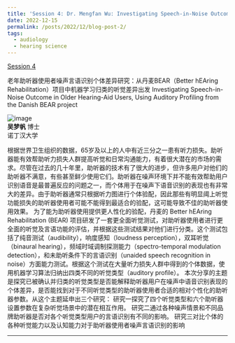 ```yaml
---
title: 'Session 4: Dr. Mengfan Wu: Investigating Speech-in-Noise Outcome in Older Hearing-Aid Users, Using Auditory Profiling from the Danish BEAR project'
date: 2022-12-15
permalink: /posts/2022/12/blog-post-2/
tags:
  - audiology
  - hearing science
---
```


[Session 4](https://www.bilibili.com/video/BV1VJ4m1Y7i9/?spm_id_from=333.999.0.0)

老年助听器使用者噪声言语识别个体差异研究：从丹麦BEAR（Better hEAring Rehabilitation）项目中机器学习归类的听觉差异出发
Investigating Speech-in-Noise Outcome in Older Hearing-Aid Users, Using Auditory Profiling from the Danish BEAR project

![image](https://github.com/sqgwang/sqgwang.github.io/assets/126608806/b937b309-3767-4e58-8283-18e0f4b3aa91)
<br>**吴梦帆** 博士
<br>诺丁汉大学

根据世界卫生组织的数据，65岁及以上的人中有近三分之一患有听力损失。助听器能有效帮助听力损失人群提高听觉和日常沟通能力，有着很大潜在的市场的需求。尽管在过去的几十年里，助听器的技术有了很大的进步，但许多用户对他们的助听器不满意，有些甚至鲜少使用它们。助听器在噪声环境下并不能有效帮助用户识别语音是最普遍反应的问题之一，而个体用于在噪声下语音识别的表现也有非常大的差异。由于助听器通常只根据听力图进行个体验配，因此那些有明显阈上听觉功能损失的助听器使用者可能不能得到最适合的验配，这可能导致不佳的助听器使用效果。
为了能为助听器使用提供更人性化的验配，丹麦的 Better hEAring Rehabilitation (BEAR) 项目研发了一套更全面听觉测试，对助听器使用者进行更全面的听觉及言语功能的评估，并根据这些测试结果对他们进行分类。这个测试包括了纯音测试（audibility），响度感知（loudness perception），双耳听觉 （binaural hearing），频域时域调制探测能力（spectro-temporal modulation detection），和未助听条件下的言语识别（unaided speech recognition in noise）方面能力测试。根据这个测试在大量听力损失人群中得到的个体数据，使用机器学习算法归纳出四类不同的听觉类型（auditory profile）。
本次分享的主题是探究已被确认并归类的听觉类型是否能解释助听器用户在噪声中语音识别表现的个体差异，是否能找到对于不同听觉类型的助听器使用者合适的相对个性化的助听器参数。从这个主题延申出三个研究：
研究一探究了四个听觉类型和六个助听器设置参数在复杂听觉场景中的潜在相互作用。
研究二通过各种噪声情景和不同品牌助听器是否对各个听觉类型用户的言语识别有不同的影响。
研究三对比个体的各种听觉能力以及认知能力对于助听器使用者噪声言语识别的影响

------
